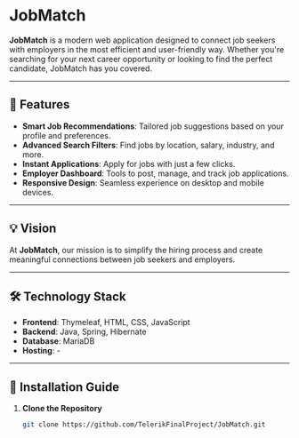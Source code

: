 # JobMatch

**JobMatch** is a modern web application designed to connect job seekers with employers in the most efficient and user-friendly way. Whether you're searching for your next career opportunity or looking to find the perfect candidate, JobMatch has you covered.

---

## 🚀 Features

- **Smart Job Recommendations**: Tailored job suggestions based on your profile and preferences.
- **Advanced Search Filters**: Find jobs by location, salary, industry, and more.
- **Instant Applications**: Apply for jobs with just a few clicks.
- **Employer Dashboard**: Tools to post, manage, and track job applications.
- **Responsive Design**: Seamless experience on desktop and mobile devices.

---

## 💡 Vision

At **JobMatch**, our mission is to simplify the hiring process and create meaningful connections between job seekers and employers.

---

## 🛠️ Technology Stack

- **Frontend**: Thymeleaf, HTML, CSS, JavaScript
- **Backend**: Java, Spring, Hibernate
- **Database**: MariaDB
- **Hosting**: -

---

## 📜 Installation Guide

1. **Clone the Repository**  
   ```bash
   git clone https://github.com/TelerikFinalProject/JobMatch.git



